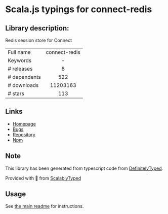 
# Scala.js typings for connect-redis


## Library description:
Redis session store for Connect

|                    |                 |
| ------------------ | :-------------: |
| Full name          | connect-redis |
| Keywords           | - |
| # releases         | 8 |
| # dependents       | 522 |
| # downloads        | 11203163 |
| # stars            | 113 |

## Links
- [Homepage](https://github.com/visionmedia/connect-redis#readme)
- [Bugs](https://github.com/visionmedia/connect-redis/issues)
- [Repository](https://github.com/visionmedia/connect-redis)
- [Npm](https://www.npmjs.com/package/connect-redis)
    


## Note
This library has been generated from typescript code from [DefinitelyTyped](https://definitelytyped.org).

Provided with :purple_heart: from [ScalablyTyped](https://github.com/oyvindberg/ScalablyTyped)

## Usage
See [the main readme](../../readme.md) for instructions.


